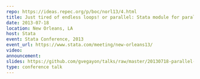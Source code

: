 ```yaml
---
repo: https://ideas.repec.org/p/boc/norl13/4.html
title: Just tired of endless loops! or parallel: Stata module for parallel computing
date: 2013-07-18
location: New Orleans, LA
host: Stata
event: Stata Conference, 2013
event_url: https://www.stata.com/meeting/new-orleans13/
video: 
announcement: 
slides: https://github.com/gvegayon/talks/raw/master/20130718-parallel-stataconf/vega.pdf
type: conference talk
---
```


